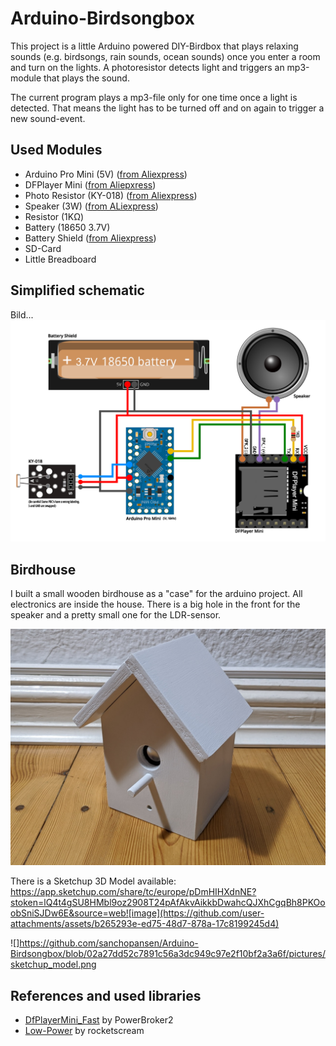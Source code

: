 # Arduino-Birdsongbox

This project is a little Arduino powered DIY-Birdbox that plays relaxing sounds (e.g. birdsongs, rain sounds, ocean sounds) once you enter a room and turn on the lights. A photoresistor detects light and triggers an mp3-module that plays the sound.

The current program plays a mp3-file only for one time once a light is detected. That means the light has to be turned off and on again to trigger a new sound-event.

## Used Modules
- Arduino Pro Mini (5V) ([from Aliexpress](https://www.aliexpress.com/item/1005005682257328.html?spm=a2g0o.order_list.order_list_main.43.33761802lrz29v))
- DFPlayer Mini ([from Aliepxress](https://www.aliexpress.com/item/1005005656568976.html?spm=a2g0o.order_list.order_list_main.94.33761802lrz29v))
- Photo Resistor (KY-018) ([from Aliexpress](https://www.aliexpress.com/item/32820189174.html?spm=a2g0o.order_list.order_list_main.48.33761802lrz29v))
- Speaker (3W) ([from ALiexpress](https://www.aliexpress.com/item/1005005699690954.html?spm=a2g0o.order_list.order_list_main.98.1f331802L8Zf65))
- Resistor (1KΩ)
- Battery (18650 3.7V)
- Battery Shield ([from Aliexpress](https://www.aliexpress.com/item/1005007052223730.html?spm=a2g0o.order_list.order_list_main.33.33761802lrz29v))
- SD-Card
- Little Breadboard

## Simplified schematic
Bild...
![](https://github.com/sanchopansen/Arduino-Birdsongbox/blob/b55efcbf96f68ed82781ca9670482a5de9a27ee4/schematic/birdsongbox_simple_schematic.png)

## Birdhouse
I built a small wooden birdhouse as a "case" for the arduino project. All electronics are inside the house. There is a big hole in the front for the speaker and a pretty small one for the LDR-sensor.

![](https://github.com/sanchopansen/Arduino-Birdsongbox/blob/bf54da6a8fc876d26d508ed0c24a10647eb99b33/pictures/pic1.jpeg)

There is a Sketchup 3D Model available:
https://app.sketchup.com/share/tc/europe/pDmHIHXdnNE?stoken=lQ4t4gSU8HMbl9oz2908T24pAfAkvAikkbDwahcQJXhCgqBh8PKOoobSniSJDw6E&source=web![image](https://github.com/user-attachments/assets/b265293e-ed75-48d7-878a-17c8199245d4)

![]https://github.com/sanchopansen/Arduino-Birdsongbox/blob/02a27dd52c7891c56a3dc949c97e2f10bf2a3a6f/pictures/sketchup_model.png



## References and used libraries
- [DfPlayerMini_Fast](https://github.com/PowerBroker2/DFPlayerMini_Fast) by PowerBroker2
- [Low-Power](https://github.com/rocketscream/Low-Power/tree/master) by rocketscream


